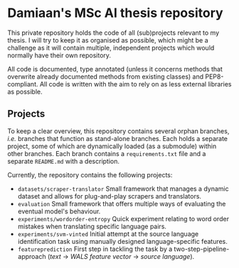 # Damiaan's MSc AI thesis repository

This private repository holds the code of all (sub)projects relevant to my thesis. I will try to keep it as organised as possible, which might be a challenge as it will contain multiple, independent projects which would normally have their own repository.

All code is documented, type annotated (unless it concerns methods that overwrite already documented methods from existing classes) and PEP8-compliant. All code is written with the aim to rely on as less external libraries as possible.

## Projects 


To keep a clear overview, this repository contains several orphan branches, *i.e.* branches that function as stand-alone branches. Each holds a separate project, some of which are dynamically loaded (as a submodule) within other branches. Each branch contains a `requirements.txt` file and a separate `README.md` with a description.

Currently, the repository contains the following projects:

- `datasets/scraper-translator` Small framework that manages a dynamic dataset and allows for plug-and-play scrapers and translators.
- `evaluation` Small framework that offers multiple ways of evaluating the eventual model's behaviour.
- `experiments/wordorder-entropy` Quick experiment relating to word order mistakes when translating specific language pairs.
- `experiments/svm-vinted` Initial attempt at the source language identification task using manually designed language-specific features.
- `featureprediction` First step in tackling the task by a two-step-pipeline-approach (*text* -> *WALS feature vector* -> *source language*).